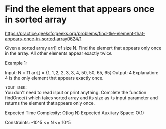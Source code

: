 # Find the element that appears once in sorted array

https://practice.geeksforgeeks.org/problems/find-the-element-that-appears-once-in-sorted-array0624/1


Given a sorted array arr[] of size N. Find the element that appears only once in the array. All other elements appear exactly twice. 

Example 1:

Input:
N = 11
arr[] = {1, 1, 2, 2, 3, 3, 4, 50, 50, 65, 65}
Output: 4
Explanation: 4 is the only element that 
appears exactly once.
 

Your Task:  
You don't need to read input or print anything. Complete the function findOnce() which takes sorted array and its size as its input parameter and returns the element that appears only once. 


Expected Time Complexity: O(log N)
Expected Auxiliary Space: O(1)

 

Constraints:
-10^5 <= N <= 10^5
